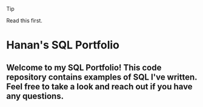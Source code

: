 > [!TIP]
> Read this first. 


# Hanan's SQL Portfolio 
## Welcome to my SQL Portfolio! This code repository contains examples of SQL I've written. Feel free to take a look and reach out if you have any questions. 


